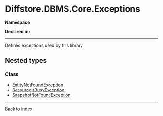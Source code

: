 # Diffstore.DBMS.Core.Exceptions

**Namespace**

**Declared in:** [](.md)

------



Defines exceptions used by this library.


## Nested types

### Class
* [EntityNotFoundException](Diffstore.DBMS.Core.Exceptions.EntityNotFoundException.md)
* [ResourceIsBusyException](Diffstore.DBMS.Core.Exceptions.ResourceIsBusyException.md)
* [SnapshotNotFoundException](Diffstore.DBMS.Core.Exceptions.SnapshotNotFoundException.md)

------

[Back to index](index.md)